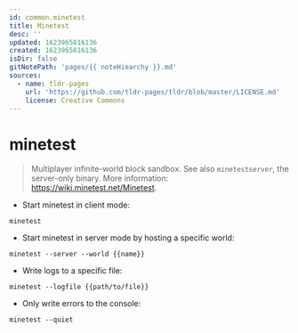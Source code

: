 ```yaml
---
id: common.minetest
title: Minetest
desc: ''
updated: 1623965016136
created: 1623965016136
isDir: false
gitNotePath: 'pages/{{ noteHiearchy }}.md'
sources:
  - name: tldr-pages
    url: 'https://github.com/tldr-pages/tldr/blob/master/LICENSE.md'
    license: Creative Commons
---
```

# minetest

> Multiplayer infinite-world block sandbox.
> See also `minetestserver`, the server-only binary.
> More information: <https://wiki.minetest.net/Minetest>.

- Start minetest in client mode:

`minetest`

- Start minetest in server mode by hosting a specific world:

`minetest --server --world {{name}}`

- Write logs to a specific file:

`minetest --logfile {{path/to/file}}`

- Only write errors to the console:

`minetest --quiet`

